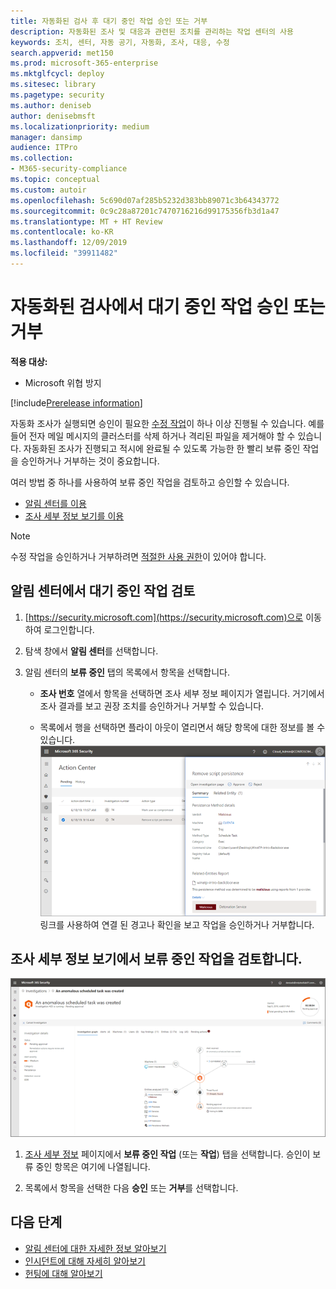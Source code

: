 ```yaml
---
title: 자동화된 검사 후 대기 중인 작업 승인 또는 거부
description: 자동화된 조사 및 대응과 관련된 조치를 관리하는 작업 센터의 사용
keywords: 조치, 센터, 자동 공기, 자동화, 조사, 대응, 수정
search.appverid: met150
ms.prod: microsoft-365-enterprise
ms.mktglfcycl: deploy
ms.sitesec: library
ms.pagetype: security
ms.author: deniseb
author: denisebmsft
ms.localizationpriority: medium
manager: dansimp
audience: ITPro
ms.collection:
- M365-security-compliance
ms.topic: conceptual
ms.custom: autoir
ms.openlocfilehash: 5c690d07af285b5232d383bb89071c3b64343772
ms.sourcegitcommit: 0c9c28a87201c7470716216d99175356fb3d1a47
ms.translationtype: MT + HT Review
ms.contentlocale: ko-KR
ms.lasthandoff: 12/09/2019
ms.locfileid: "39911482"
---
```

# <a name="approve-or-reject-pending-actions-from-automated-investigations"></a>자동화된 검사에서 대기 중인 작업 승인 또는 거부

**적용 대상:**
- Microsoft 위협 방지

[!include[Prerelease information](prerelease.md)]

자동화 조사가 실행되면 승인이 필요한 [수정 작업](mtp-action-center.md#remediation-actions)이 하나 이상 진행될 수 있습니다. 예를 들어 전자 메일 메시지의 클러스터를 삭제 하거나 격리된 파일을 제거해야 할 수 있습니다. 자동화된 조사가 진행되고 적시에 완료될 수 있도록 가능한 한 빨리 보류 중인 작업을 승인하거나 거부하는 것이 중요합니다. 

여러 방법 중 하나를 사용하여 보류 중인 작업을 검토하고 승인할 수 있습니다.
- [알림 센터를 이용](#review-a-pending-action-in-the-action-center)
- [조사 세부 정보 보기를 이용](#review-a-pending-action-in-the-investigation-details-view)

> [!NOTE]
> 수정 작업을 승인하거나 거부하려면 [적절한 사용 권한](mtp-action-center.md#required-permissions-for-action-center-tasks)이 있어야 합니다.

## <a name="review-a-pending-action-in-the-action-center"></a>알림 센터에서 대기 중인 작업 검토

1. [https://security.microsoft.com](https://security.microsoft.com)으로 이동하여 로그인합니다. 

2. 탐색 창에서 **알림 센터**를 선택합니다. 

3. 알림 센터의 **보류 중인** 탭의 목록에서 항목을 선택합니다. 

    - **조사 번호** 열에서 항목을 선택하면 조사 세부 정보 페이지가 열립니다. 거기에서 조사 결과를 보고 권장 조치를 승인하거나 거부할 수 있습니다.
 
    - 목록에서 행을 선택하면 플라이 아웃이 열리면서 해당 항목에 대한 정보를 볼 수 있습니다. <br/>![조치 승인 또는 거부](../images/air-actioncenter-itemselected.png)<br/>링크를 사용하여 연결 된 경고나 확인을 보고 작업을 승인하거나 거부합니다.

## <a name="review-a-pending-action-in-the-investigation-details-view"></a>조사 세부 정보 보기에서 보류 중인 작업을 검토합니다.

![조사 세부 정보](../images/mtp-air-investdetails.png)

1. [조사 세부 정보](mtp-autoir-results.md) 페이지에서 **보류 중인 작업** (또는 **작업**) 탭을 선택합니다. 승인이 보류 중인 항목은 여기에 나열됩니다.

2. 목록에서 항목을 선택한 다음 **승인** 또는 **거부**를 선택합니다.

## <a name="next-steps"></a>다음 단계

- [알림 센터에 대한 자세한 정보 알아보기](mtp-action-center.md)
- [인시던트에 대해 자세히 알아보기](incidents-overview.md)
- [헌팅에 대해 알아보기](advanced-hunting-overview.md)
